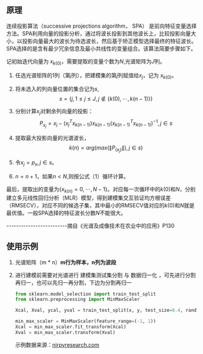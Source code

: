 
## 原理

连续投影算法（successive projections algorithm， SPA） 是前向特征变量选择方法。SPA利用向量的投影分析，通过将波长投影到其他波长上，比较投影向量大小，以投影向量最大的波长为待选波长，然后基于矫正模型选择最终的特征波长。SPA选择的是含有最少冗余信息及最小共线性的变量组合。该算法简要步骤如下。

记初始迭代向量为 $x_{k(0)}$，需要提取的变量个数为$N$,光谱矩阵为$J$列。

1. 任选光谱矩阵的1列（第$j$列），把建模集的第$j$列赋值给$x_j$，记为 $x_{k(0)}$。

2. 将未选入的列向量位置的集合记为$s$,
   $$
   s=\lbrace j,1\leq{j}\leq{J}, j\notin \lbrace k(0), \cdots, k(n-1) \rbrace \rbrace
   $$

3. 分别计算$x_j$对剩余列向量的投影：
   $$
   P_{x_j} = x_j-(x^T_j x_{k(n-1)})x_{k(n-1)}(x^T_{k(n-1)}x_{k(n-1)})^{-1},j\in s
   $$

4. 提取最大投影向量的光谱波长，
   $$
   k(n) = arg(max(\| P_(x_j) \|), j \in s)
   $$

5. 令$x_j = p_x, j \in s$。

6. $n = n + 1$，如果$n < N$,则按公式（1）循环计算。

最后，提取出的变量为$\lbrace x_{k(n)} = 0, \cdots, N-1 \rbrace$。对应每一次循环中的$k(0)$和$N$，分别建立多元线性回归分析（MLR）模型，得到建模集交互验证均方根误差（RMSECV），对应不同的候选子集，其中最小的RMSECV值对应的$k(0)$和$N$就是最优值。一般SPA选择的特征波长分数$N$不能很大。

​                                                              -------------------------摘自《光谱及成像技术在农业中的应用》P130

## 使用示例

1. 光谱矩阵（m * n）**m行为样本，n列为波段** 

	

2. 进行建模前需要对光谱进行 建模集测试集分割 与 数据归一化 ，可先进行分割再归一，也可以先归一再分割，下边为分割再归一

   ````python
   from sklearn.model_selection import train_test_split
   from sklearn.preprocessing import MinMaxScaler
   
   Xcal, Xval, ycal, yval = train_test_split(x, y, test_size=0.4, random_state=0)
   
   min_max_scaler = MinMaxScaler(feature_range=(-1, 1))  
   Xcal = min_max_scaler.fit_transform(Xcal)
   Xval = min_max_scaler.transform(Xval)
   ````

   示例数据来源：[nirpyresearch.com](https://nirpyresearch.com/)



